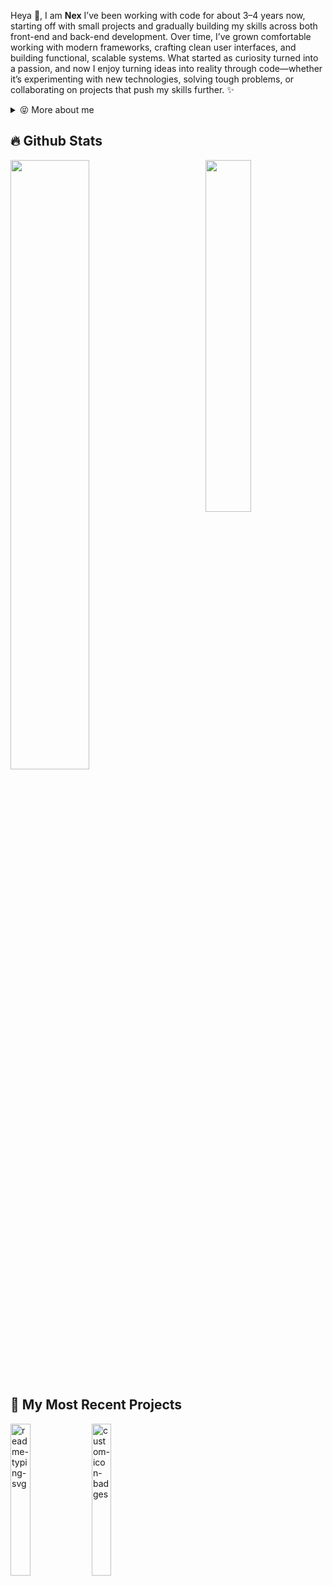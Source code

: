 <p>
  
Heya 👋, I am **Nex** I’ve been working with code for about 3–4 years now, starting off with small projects and gradually building my skills across both front-end and back-end development. Over time, I’ve grown comfortable working with modern frameworks, crafting clean user interfaces, and building functional, scalable systems. What started as curiosity turned into a passion, and now I enjoy turning ideas into reality through code—whether it’s experimenting with new technologies, solving tough problems, or collaborating on projects that push my skills further. ✨

<div>
<details>
  <summary>😝 More about me</summary>

- 🔭 I’m currently on a journey to build **some cool** things

- 🌱 I’m currently learning **everything** 😭

- 🤝 I’m looking for help with **finding projects to contribute to!**

- 👨‍💻 Most of my work is **privatly commisioned**, I'll publicly post things if they allow me! 

- 💬 Ask me about **open source, FiveM development, and community management**

- 📫 Reach me out at **nexoffline** on discord <3

</details>
  
</p>

## 🔥 Github Stats

<img align="right" width="38%" src="https://i.pinimg.com/736x/b3/e1/16/b3e11628033ea62ff4170081bd6e079a.jpg"/>

  <a href="https://github.com/NexOffline"><img width="50%" src="https://github-readme-stats.vercel.app/api?username=NexOffline&theme=radical&title_color=ff3068?"></a>

## 📘 My Most Recent Projects

<p align="left">
    <a href="https://github.com/NexOffline/nex-atm"><img width="25%" src="https://denvercoder1-github-readme-stats.vercel.app/api/pin/?username=NexOffline&repo=nex-atm&hide_border=true&bg_color=1F222E&title_color=F85D7F&icon_color=F8D866&theme=react&show_icons=false" alt="readme-typing-svg"></a>
  <a href="https://github.com/mythic-framework/txAdminRecipe"><img width="25%" src="https://denvercoder1-github-readme-stats.vercel.app/api/pin?username=mythic-framework&repo=txAdminRecipe&theme=react&bg_color=1F222E&title_color=F85D7F&icon_color=F8D866&hide_border=true&show_icons=false" alt="custom-icon-badges"></a>
</p>
